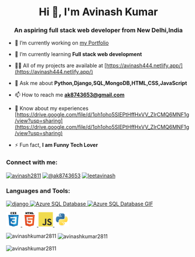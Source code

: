 <h1 align="center">Hi 👋, I'm Avinash Kumar</h1>
<h3 align="center">An aspiring full stack web developer from New Delhi,India</h3>



- 🔭 I’m currently working on [my Portfolio](https://avinash444.netlify.app/)

- 🌱 I’m currently learning **Full stack web development**

- 👨‍💻 All of my projects are available at [https://avinash444.netlify.app/](https://avinash444.netlify.app/)

- 💬 Ask me about **Python,Django,SQL,MongoDB,HTML,CSS,JavaScript**

- 📫 How to reach me **ak8743653@gmail.com**

- 📄 Know about my experiences [https://drive.google.com/file/d/1oh1oho5SlEPtHffHxVV_ZIrCMQ6MNF1g/view?usp=sharing](https://drive.google.com/file/d/1oh1oho5SlEPtHffHxVV_ZIrCMQ6MNF1g/view?usp=sharing)

- ⚡ Fun fact, **I am Funny Tech Lover**

<h3 align="left">Connect with me:</h3>
<p align="left">
<a href="https://linkedin.com/in/avinash2811" target="blank"><img align="center" src="https://raw.githubusercontent.com/rahuldkjain/github-profile-readme-generator/master/src/images/icons/Social/linked-in-alt.svg" alt="avinash2811" height="30" width="40" /></a>
<a href="https://www.hackerrank.com/ak8743653" target="blank"><img align="center" src="https://raw.githubusercontent.com/rahuldkjain/github-profile-readme-generator/master/src/images/icons/Social/hackerrank.svg" alt="@ak8743653" height="30" width="40" /></a>
<a href="https://www.leetcode.com/leetavinash" target="blank"><img align="center" src="https://raw.githubusercontent.com/rahuldkjain/github-profile-readme-generator/master/src/images/icons/Social/leet-code.svg" alt="leetavinash" height="30" width="40" /></a>
</p>

<h3 align="left">Languages and Tools:</h3>
<p align="left">
 <a href="https://www.djangoproject.com/" target="_blank" rel="noreferrer">
    <img src="https://juststickers.in/wp-content/uploads/2016/05/django-badge.png" alt="django" width="40" height="40"/>
</a><a href="https://azure.microsoft.com/en-us/services/sql-database/" target="_blank" rel="noreferrer">
    <img src="https://logowik.com/content/uploads/images/azure-sql-database6354.jpg" alt="Azure SQL Database" width="40" height="40"/>
</a>
 <a href="https://azure.microsoft.com/en-us/services/sql-database/" target="_blank" rel="noreferrer">
    <img src="https://miro.medium.com/v2/resize:fit:1000/0*8v1xNP18Ovj3wg6K.gif" alt="Azure SQL Database GIF" width="40" height="40"/>
</a>

  <a href="https://www.w3schools.com/css/" target="_blank" rel="noreferrer"> <img src="https://raw.githubusercontent.com/devicons/devicon/master/icons/css3/css3-original-wordmark.svg" alt="css3" width="40" height="40"/> </a> <a href="https://www.w3.org/html/" target="_blank" rel="noreferrer"> <img src="https://raw.githubusercontent.com/devicons/devicon/master/icons/html5/html5-original-wordmark.svg" alt="html5" width="40" height="40"/> </a> <a href="https://developer.mozilla.org/en-US/docs/Web/JavaScript" target="_blank" rel="noreferrer"> <img src="https://raw.githubusercontent.com/devicons/devicon/master/icons/javascript/javascript-original.svg" alt="javascript" width="40" height="40"/> </a> <a href="https://www.python.org" target="_blank" rel="noreferrer"> <img src="https://raw.githubusercontent.com/devicons/devicon/master/icons/python/python-original.svg" alt="python" width="40" height="40"/> </a> </p>

<p><img align="left" src="https://github-readme-stats.vercel.app/api/top-langs?username=avinashkumar2811&show_icons=true&locale=en&layout=compact" alt="avinashkumar2811" /></p>

<p>&nbsp;<img align="center" src="https://github-readme-stats.vercel.app/api?username=avinashkumar2811&show_icons=true&locale=en" alt="avinashkumar2811" /></p>

<p><img align="center" src="https://github-readme-streak-stats.herokuapp.com/?user=avinashkumar2811&" alt="avinashkumar2811" /></p>
